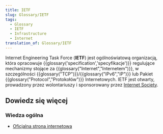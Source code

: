 ```yaml
---
title: IETF
slug: Glossary/IETF
tags:
  - Glossary
  - IETF
  - Infrastructure
  - Internet
translation_of: Glossary/IETF
---
```

Internet Engineering Task Force (**IETF**) jest ogólnoświatową organizacją, która opracowuje {{glossary('specification','specyfikacje')}} regulujące mechanizmy stojące za {{glossary("Internet","Internetem")}}, w szczególności {{glossary("TCP")}}/{{glossary("IPv6","IP")}} lub Pakiet {{glossary("Protocol","Protokołów")}} Internetowych. IETF jest otwarty, prowadzony przez wolontariuszy i sponsorowany przez [Internet Society](http://www.isoc.org/).

## Dowiedz się więcej

### Wiedza ogólna

- [Oficjalna strona internetowa](https://www.ietf.org/)
